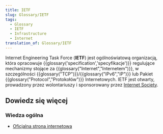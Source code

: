 ```yaml
---
title: IETF
slug: Glossary/IETF
tags:
  - Glossary
  - IETF
  - Infrastructure
  - Internet
translation_of: Glossary/IETF
---
```

Internet Engineering Task Force (**IETF**) jest ogólnoświatową organizacją, która opracowuje {{glossary('specification','specyfikacje')}} regulujące mechanizmy stojące za {{glossary("Internet","Internetem")}}, w szczególności {{glossary("TCP")}}/{{glossary("IPv6","IP")}} lub Pakiet {{glossary("Protocol","Protokołów")}} Internetowych. IETF jest otwarty, prowadzony przez wolontariuszy i sponsorowany przez [Internet Society](http://www.isoc.org/).

## Dowiedz się więcej

### Wiedza ogólna

- [Oficjalna strona internetowa](https://www.ietf.org/)
